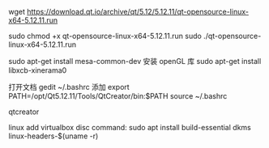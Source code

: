 wget https://download.qt.io/archive/qt/5.12/5.12.11/qt-opensource-linux-x64-5.12.11.run


sudo chmod +x qt-opensource-linux-x64-5.12.11.run
sudo ./qt-opensource-linux-x64-5.12.11.run

sudo apt-get install mesa-common-dev 安装 openGL 库
sudo apt-get install libxcb-xinerama0

打开文档 gedit ~/.bashrc
添加 export PATH=/opt/Qt5.12.11/Tools/QtCreator/bin:$PATH
source ~/.bashrc


qtcreator

linux add virtualbox disc command:
sudo apt install build-essential dkms linux-headers-$(uname -r)
